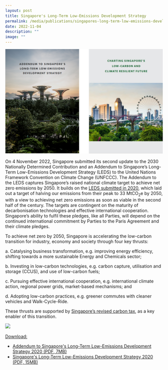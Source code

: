 ```yaml
---
layout: post
title: Singapore's Long-Term Low-Emissions Development Strategy
permalink: /media/publications/singapores-long-term-low-emissions-development-strategy/
date: 2022-11-04
description: ""
image: ""
---
```

![Singapore's Long-Term Low-Emissions Development Strategy](/images/Addendum%20to%20SG's%20Long-Term%20Low-Emissions%20Development%20Strategy%20Image.png)

On 4 November 2022, Singapore submitted its second update to the 2030 Nationally Determined Contribution and an Addendum to Singapore’s Long-Term Low-Emissions Development Strategy (LEDS) to the United Nations Framework Convention on Climate Change (UNFCCC). The Addendum to the LEDS captures Singapore’s raised national climate target to achieve net zero emissions by 2050. It builds on the [LEDS submitted in 2020](https://www.nccs.gov.sg/files/docs/default-source/publications/nccsleds.pdf), which laid out a target of halving our emissions from their peak to 33 MtCO<sub>2</sub>e by 2050, with a view to achieving net zero emissions as soon as viable in the second half of the century. The targets are contingent on the maturity of decarbonisation technologies and effective international cooperation. Singapore’s ability to fulfil these pledges, like all Parties, will depend on the continued international commitment by Parties to the Paris Agreement and their climate pledges.

To achieve net zero by 2050, Singapore is accelerating the low-carbon transition for industry, economy and society through four key thrusts:

a. Catalysing business transformation, e.g. improving energy efficiency, shifting towards a more sustainable Energy and Chemicals sector; 

b. Investing in low-carbon technologies, e.g. carbon capture, utilisation and storage (CCUS), and use of low-carbon fuels; 

c. Pursuing effective international cooperation, e.g. international climate action, regional power grids, market-based mechanisms; and 

d. Adopting low-carbon practices, e.g. greener commutes with cleaner vehicles and Walk-Cycle-Ride. 

These thrusts are supported by [Singapore’s revised carbon tax](https://www.nccs.gov.sg/media/press-release/singapore-will-raise-climate-ambition), as a key enabler of this transition.

![](/images/2022_Infographic_Charting_Singapore's_Net_Zero_Future.jpg)

<u>Download:</u>
* [Addendum to Singapore's Long-Term Low-Emissions Development Strategy 2020 (PDF, 7MB)](/files/docs/default-source/publications/nccsleds_addendum_2022.pdf)
* [Singapore's Long-Term Low-Emissions Development Strategy 2020 (PDF, 15MB)](/files/docs/default-source/publications/nccsleds.pdf)